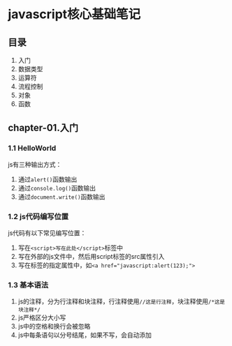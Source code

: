 # javascript核心基础笔记

## 目录 
1. 入门
2. 数据类型
3. 运算符
4. 流程控制
5. 对象
6. 函数

## chapter-01.入门
### 1.1 HelloWorld
js有三种输出方式：
1. 通过`alert()`函数输出
2. 通过`console.log()`函数输出
3. 通过`document.write()`函数输出

### 1.2 js代码编写位置
js代码有以下常见编写位置：
1. 写在`<script>写在此处</script>`标签中
2. 写在外部的js文件中，然后用script标签的src属性引入
3. 写在标签的指定属性中，如`<a href="javascript:alert(123);">`

### 1.3 基本语法
1. js的注释，分为行注释和块注释，行注释使用`//这是行注释`，块注释使用`/*这是块注释*/`
2. js严格区分大小写
3. js中的空格和换行会被忽略
4. js中每条语句以分号结尾，如果不写，会自动添加

